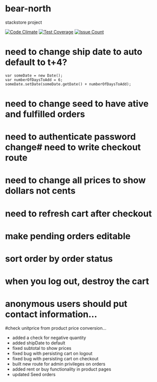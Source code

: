 # bear-north
stackstore project

[![Code Climate](https://codeclimate.com/github/sechu/bear-north/badges/gpa.svg)](https://codeclimate.com/github/sechu/bear-north)
[![Test Coverage](https://codeclimate.com/github/sechu/bear-north/badges/coverage.svg)](https://codeclimate.com/github/sechu/bear-north/coverage)
[![Issue Count](https://codeclimate.com/github/sechu/bear-north/badges/issue_count.svg)](https://codeclimate.com/github/sechu/bear-north)


# need to change ship date to auto default to t+4? 
	var someDate = new Date();
	var numberOfDaysToAdd = 6;
	someDate.setDate(someDate.getDate() + numberOfDaysToAdd); 

# need to change seed to have ative and fulfilled orders
# need to authenticate password change# need to write checkout route
# need to change all prices to show dollars not cents
# need to refresh cart after checkout
# make pending orders editable
# sort order by order status
# when you log out, destroy the cart
# anonymous users should put contact information...
#check unitprice from product price conversion...

- added a check for negative quantity
- added shipDate to default
- fixed subtotal to show prices
- fixed bug with persisting cart on logout
- fixed bug with persisting cart on checkout
- built new route for admin privileges on orders
- added rent or buy functionality in product pages
- updated Seed orders